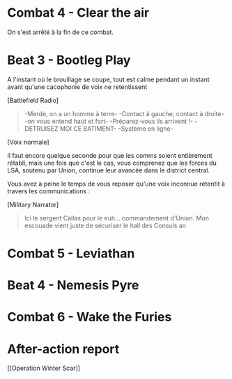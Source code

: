 # Combat 4 - Clear the air

On s'est arrêté à la fin de ce combat.

# Beat 3 - Bootleg Play

A l'instant où le brouillage se coupe, tout  est calme pendant un instant avant qu'une cacophonie de voix ne retentissent

[Battlefield Radio]

> -Merde, on a un homme à terre-
> -Contact à gauche, contact à droite-
> -on vous entend haut et fort-
> -Préparez-vous ils arrivent !-
> -DETRUISEZ MOI CE BATIMENT-
> -Système en ligne-

[Voix normale]

Il faut encore quelque seconde pour que les comms soient entièrement rétabli, mais une fois que c'est le cas, vous comprenez que les forces du LSA, soutenu par Union, continue leur avancée dans le district central.

Vous avez à peine le temps de vous reposer qu'une voix inconnue retentit à travers les communications : 

[Military Narrator]

> Ici le sergent Callas pour le euh... commandement d'Union. Mon escouade vient juste de sécuriser le hall des Consuls an

# Combat 5 - Leviathan

# Beat 4 - Nemesis Pyre

# Combat 6 - Wake the Furies

# After-action report

[[Operation Winter Scar]]
